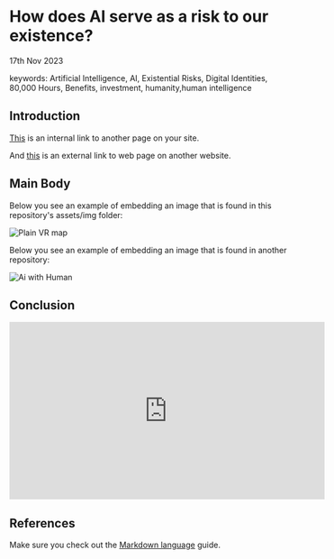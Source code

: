 # How does AI serve as a risk to our existence?
17th Nov 2023

keywords: Artificial Intelligence, AI, Existential Risks, Digital Identities, 80,000 Hours, Benefits, investment, humanity,human intelligence

## Introduction
[This](assessement.md) is an internal link to another page on your site. 

And [this]( https://navigatingthedigitalworld.com/docs/cs220) is an external link to web page on another website. 

## Main Body
Below you see an example of embedding an image that is found in this repository's assets/img folder: 

![Plain VR map](assets/img/vr-map-plain.svg)

Below you see an example of embedding an image that is found in another repository:

![Ai with Human](aihuman2.webp)




## Conclusion

<iframe width="560" height="315" src="https://www.youtube.com/embed/lfPJ7Tz4JGs" title="YouTube video player" frameborder="0" allow="accelerometer; autoplay; clipboard-write; encrypted-media; gyroscope; picture-in-picture" allowfullscreen></iframe>

## References 
Make sure you check out the [Markdown language](https://guides.github.com/features/mastering-markdown/) guide. 




